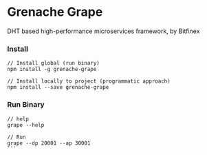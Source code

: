 # Grenache Grape

DHT based high-performance microservices framework, by Bitfinex

### Install

```
// Install global (run binary)
npm install -g grenache-grape
```

```
// Install locally to project (programmatic approach)
npm install --save grenache-grape
```

### Run Binary

```
// help
grape --help
````

````
// Run
grape --dp 20001 --ap 30001 
```

